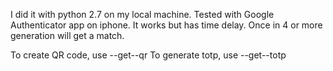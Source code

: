 I did it with python 2.7 on my local machine.
Tested with Google Authenticator app on iphone. It works but has time delay. Once in 4 or more generation will get a match.

To create QR code, use --get--qr
To generate totp, use --get--totp
